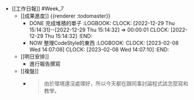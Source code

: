 - [[工作日報]] #Week_7
	- [[成果進度]] {{renderer :todomaster}}
		- DONE 完成堆積的單子
		  :LOGBOOK:
		  CLOCK: [2022-12-29 Thu 15:14:31]--[2022-12-29 Thu 15:14:32] =>  00:00:01
		  CLOCK: [2022-12-29 Thu 15:14:32]
		  :END:
		- NOW 整理CodeStyle的東西
		  :LOGBOOK:
		  CLOCK: [2023-02-08 Wed 14:07:08]
		  CLOCK: [2023-02-08 Wed 14:07:10]
		  :END:
	- [[明日安排]]
		- 進行報告撰寫
	- [[複盤]]
		- > 由於環境還沒處理好，所以今天都在跟同事討論程式該怎麼寫和教學。